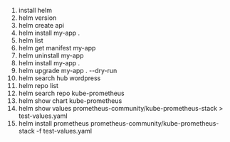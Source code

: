 1. install helm
2. helm version
3. helm create api
4. helm install my-app .
5. helm list
6. helm get manifest my-app
7. helm uninstall my-app
8. helm install my-app .
9. helm upgrade my-app . --dry-run
10. helm search hub wordpress
11. helm repo list
12. helm search repo kube-prometheus
13. helm show chart kube-prometheus
14. helm show values prometheus-community/kube-prometheus-stack > test-values.yaml
15. helm install prometheus prometheus-community/kube-prometheus-stack -f test-values.yaml
